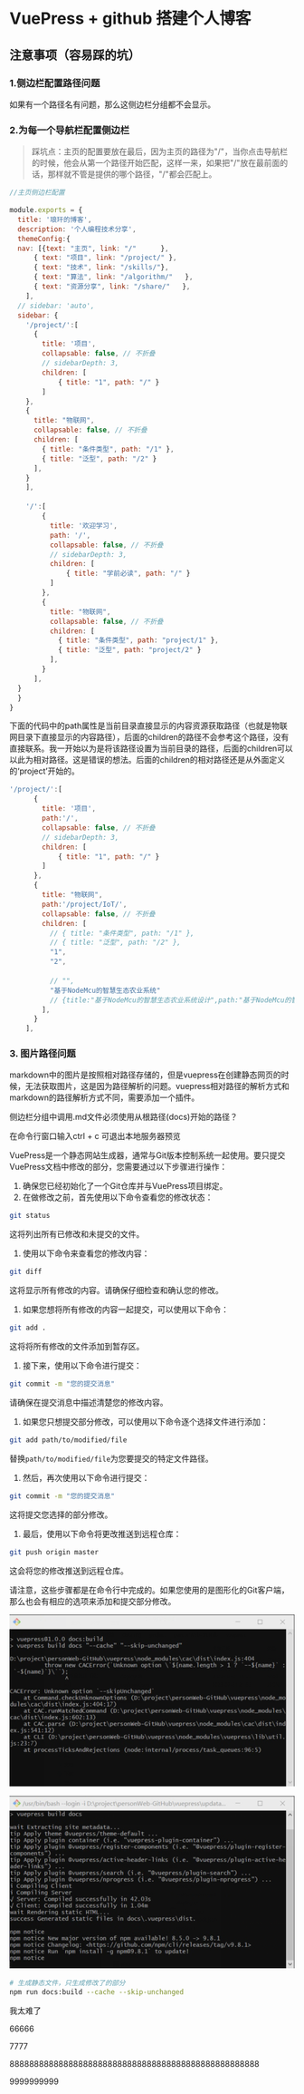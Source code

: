 # VuePress + github 搭建个人博客

## 注意事项（容易踩的坑）

### 1.侧边栏配置路径问题

如果有一个路径名有问题，那么这侧边栏分组都不会显示。

### 2.为每一个导航栏配置侧边栏

> 踩坑点：主页的配置要放在最后，因为主页的路径为"/"，当你点击导航栏的时候，他会从第一个路径开始匹配，这样一来，如果把"/"放在最前面的话，那样就不管是提供的哪个路径，"/"都会匹配上。

```js
//主页侧边栏配置
```



```js
module.exports = {
  title: '琅玕的博客',
  description: '个人编程技术分享',
  themeConfig:{
  nav: [{text: "主页", link: "/"      },
      { text: "项目", link: "/project/" },
      { text: "技术", link: "/skills/"},
      { text: "算法", link: "/algorithm/"   },
      { text: "资源分享", link: "/share/"   },
    ],
  // sidebar: 'auto',
  sidebar: {
    '/project/':[
      {
        title: '项目',
        collapsable: false, // 不折叠
        // sidebarDepth: 3,
        children: [
            { title: "1", path: "/" }
        ]
    },
    {
      title: "物联网",
      collapsable: false, // 不折叠
      children: [
        { title: "条件类型", path: "/1" },
        { title: "泛型", path: "/2" }
      ],
    }
    ],

    '/':[
        {
          title: '欢迎学习',
          path: '/',
          collapsable: false, // 不折叠
          // sidebarDepth: 3,
          children: [
              { title: "学前必读", path: "/" }
          ]
        },
        {
          title: "物联网",
          collapsable: false, // 不折叠
          children: [
            { title: "条件类型", path: "project/1" },
            { title: "泛型", path: "project/2" }
          ],
        }
      ],
  }
  } 
}


```

下面的代码中的path属性是当前目录直接显示的内容资源获取路径（也就是物联网目录下直接显示的内容路径），后面的children的路径不会参考这个路径，没有直接联系。我一开始以为是将该路径设置为当前目录的路径，后面的children可以以此为相对路径。这是错误的想法。后面的children的相对路径还是从外面定义的‘project’开始的。

```js
'/project/':[
      {
        title: '项目',
        path:'/',
        collapsable: false, // 不折叠
        // sidebarDepth: 3,
        children: [
            { title: "1", path: "/" }
        ]
      },
      {
        title: "物联网",
        path:'/project/IoT/',
        collapsable: false, // 不折叠
        children: [
          // { title: "条件类型", path: "/1" },
          // { title: "泛型", path: "/2" },
          "1",
          "2",

          // "",
          "基于NodeMcu的智慧生态农业系统"
          // {title:"基于NodeMcu的智慧生态农业系统设计",path:"基于NodeMcu的智慧生态农业系统设计"}
        ],
      }
    ],
```



### 3. 图片路径问题

markdown中的图片是按照相对路径存储的，但是vuepress在创建静态网页的时候，无法获取图片，这是因为路径解析的问题。vuepress相对路径的解析方式和markdown的路径解析方式不同，需要添加一个插件。



侧边栏分组中调用.md文件必须使用从根路径(docs)开始的路径？

在命令行窗口输入ctrl + c 可退出本地服务器预览



VuePress是一个静态网站生成器，通常与Git版本控制系统一起使用。要只提交VuePress文档中修改的部分，您需要通过以下步骤进行操作：

1. 确保您已经初始化了一个Git仓库并与VuePress项目绑定。
2. 在做修改之前，首先使用以下命令查看您的修改状态：

```bash
git status
```

这将列出所有已修改和未提交的文件。

1. 使用以下命令来查看您的修改内容：

```bash
git diff
```

这将显示所有修改的内容。请确保仔细检查和确认您的修改。

1. 如果您想将所有修改的内容一起提交，可以使用以下命令：

```bash
git add .
```

这将将所有修改的文件添加到暂存区。

1. 接下来，使用以下命令进行提交：

```bash
git commit -m "您的提交消息"
```

请确保在提交消息中描述清楚您的修改内容。

1. 如果您只想提交部分修改，可以使用以下命令逐个选择文件进行添加：

```bash
git add path/to/modified/file
```

替换`path/to/modified/file`为您要提交的特定文件路径。

1. 然后，再次使用以下命令进行提交：

```bash
git commit -m "您的提交消息"
```

这将提交您选择的部分修改。

1. 最后，使用以下命令将更改推送到远程仓库：

```bash
git push origin master
```

这会将您的修改推送到远程仓库。

请注意，这些步骤都是在命令行中完成的。如果您使用的是图形化的Git客户端，那么也会有相应的选项来添加和提交部分修改。

![image-20230731215515625](VuePress+github搭建个人博客/image-20230731215515625.png)

![image-20230731224531621](VuePress+github搭建个人博客/image-20230731224531621.png)



```sh
# 生成静态文件，只生成修改了的部分
npm run docs:build --cache --skip-unchanged
```

我太难了

66666

7777

888888888888888888888888888888888888888888888888888

9999999999
